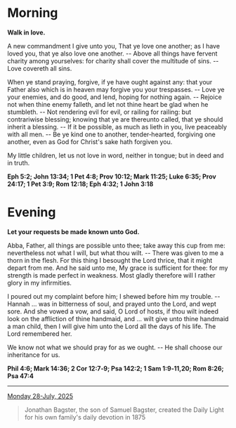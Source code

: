 # Morning

**Walk in love.**
 
A new commandment I give unto you, That ye love one another; as I have loved you, that ye also love one another. -- Above all things have fervent charity among yourselves: for charity shall cover the multitude of sins. -- Love covereth all sins.
 
When ye stand praying, forgive, if ye have ought against any: that your Father also which is in heaven may forgive you your trespasses. -- Love ye your enemies, and do good, and lend, hoping for nothing again. -- Rejoice not when thine enemy falleth, and let not thine heart be glad when he stumbleth. -- Not rendering evil for evil, or railing for railing: but contrariwise blessing; knowing that ye are thereunto called, that ye should inherit a blessing. -- If it be possible, as much as lieth in you, live peaceably with all men. -- Be ye kind one to another, tender‑hearted, forgiving one another, even as God for Christ's sake hath forgiven you.
 
My little children, let us not love in word, neither in tongue; but in deed and in truth.  

**Eph 5:2; John 13:34; 1 Pet 4:8; Prov 10:12; Mark 11:25; Luke 6:35; Prov 24:17; 1 Pet 3:9; Rom 12:18; Eph 4:32; 1 John 3:18**

# Evening

**Let your requests be made known unto God.**
 
Abba, Father, all things are possible unto thee; take away this cup from me: nevertheless not what I will, but what thou wilt. -- There was given to me a thorn in the flesh. For this thing I besought the Lord thrice, that it might depart from me. And he said unto me, My grace is sufficient for thee: for my strength is made perfect in weakness. Most gladly therefore will I rather glory in my infirmities.
 
I poured out my complaint before him; I shewed before him my trouble. -- Hannah ... was in bitterness of soul, and prayed unto the Lord, and wept sore. And she vowed a vow, and said, O Lord of hosts, if thou wilt indeed look on the affliction of thine handmaid, and ... wilt give unto thine handmaid a man child, then I will give him unto the Lord all the days of his life. The Lord remembered her.
 
We know not what we should pray for as we ought. -- He shall choose our inheritance for us.  

**Phil 4:6; Mark 14:36; 2 Cor 12:7‑9; Psa 142:2; 1 Sam 1:9‑11,20; Rom 8:26; Psa 47:4**

---

[Monday 28-July, 2025](https://t.me/s/daily_light)

> Jonathan Bagster, the son of Samuel Bagster, created the Daily Light for his own family's daily devotion in 1875

